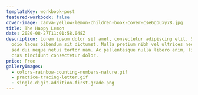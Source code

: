 ```yaml
---
templateKey: workbook-post
featured-workbook: false
cover-image: canva-yellow-lemon-children-book-cover-cse6gbuxy78.jpg
title: The Happy Lemon
date: 2020-08-27T11:01:58.048Z
description: Lorem ipsum dolor sit amet, consectetur adipiscing elit. Suscipit
  odio lacus bibendum sit dictumst. Nulla pretium nibh vel ultrices neque. Amet
  sed dui neque netus tortor nam. Ac pellentesque nulla libero enim, libero,
  cras tincidunt consectetur dolor.
price: Free
galleryImages:
  - colors-rainbow-counting-numbers-nature.gif
  - practice-tracing-letter.gif
  - single-digit-addition-first-grade.png
---
```

